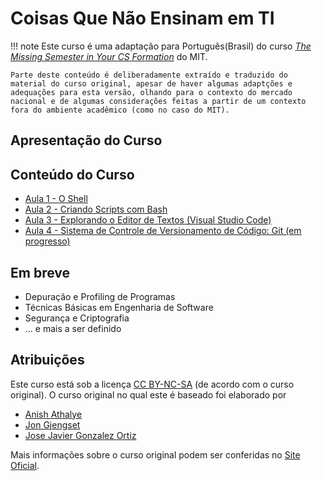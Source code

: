 # Coisas Que Não Ensinam em TI

!!! note
    Este curso é uma adaptação para Português(Brasil) do curso [_The Missing Semester in Your CS Formation_](https://missing.csail.mit.edu/) do MIT.

    Parte deste conteúdo é deliberadamente extraído e traduzido do material do curso original, apesar de haver algumas adaptções e adequações para esta versão, olhando para o contexto do mercado nacional e de algumas considerações feitas a partir de um contexto fora do ambiente acadêmico (como no caso do MIT).

## Apresentação do Curso

## Conteúdo do Curso
- [Aula 1 - O Shell](./aulas/01-shell.md)
- [Aula 2 - Criando Scripts com Bash](./aulas/02-scripting.md)
- [Aula 3 - Explorando o Editor de Textos (Visual Studio Code)](./aulas/03-text-editors.md)
- [Aula 4 - Sistema de Controle de Versionamento de Código: Git (em progresso)](./aulas/04-source-control.md)

## Em breve
- Depuração e Profiling de Programas
- Técnicas Básicas em Engenharia de Software
- Segurança e Criptografia
- ... e mais a ser definido


## Atribuições

Este curso está sob a licença [CC BY-NC-SA](https://creativecommons.org/licenses/by-nc-sa/4.0/) (de acordo com o curso original).
O curso original no qual este é baseado foi elaborado por
- [Anish Athalye](https://anishathalye.com/)
- [Jon Gjengset](https://thesquareplanet.com/)
- [Jose Javier Gonzalez Ortiz](https://josejg.com/)

Mais informações sobre o curso original podem ser conferidas no [Site Oficial](https://missing.csail.mit.edu/).